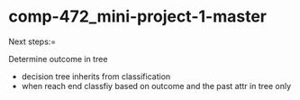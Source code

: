 # comp-472_mini-project-1-master

Next steps:=

Determine outcome in tree
- decision tree inherits from classification
- when reach end classfiy based on outcome and the past attr in tree only
